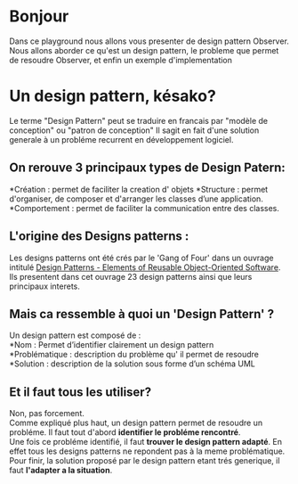 # Bonjour

Dans ce playground nous allons vous presenter de design pattern Observer. Nous allons aborder ce qu'est un design pattern, le probleme que permet de resoudre Observer, et enfin un exemple d'implementation

# Un design pattern, késako?

Le terme "Design Pattern" peut se traduire en francais par "modèle de conception" ou "patron de conception" 
Il sagit en fait d'une solution generale à un probléme recurrent en développement logiciel.

## On rerouve 3 principaux types de Design Patern:

*Création : permet de faciliter la creation d' objets
*Structure : permet d'organiser, de composer et d'arranger les classes d’une application.
*Comportement : permet de faciliter la communication entre des classes.

## L'origine des Designs patterns : 

Les designs patterns ont été crés par le 'Gang of Four' dans un ouvrage intitulé [Design Patterns - Elements of Reusable Object-Oriented Software](https://www.amazon.com/Design-Patterns-Elements-Reusable-Object-Oriented/dp/0201633612). 
Ils presentent dans cet ouvrage 23 design patterns ainsi que leurs principaux interets.

## Mais ca ressemble à quoi un 'Design Pattern' ?

Un design pattern est composé de :  
*Nom : Permet d’identifier clairement un design pattern  
*Problématique : description du problème qu' il permet de resoudre  
*Solution : description de la solution sous forme d’un schéma UML  


## Et il faut tous les utiliser?

Non, pas forcement.  
Comme expliqué plus haut, un design pattern permet de resoudre un probléme. Il faut tout d'abord **identifier le probléme rencontré**.  
Une fois ce probléme identifié, il faut **trouver le design pattern adapté**. En effet tous les designs patterns ne repondent pas à la meme problématique.  
Pour finir, la solution proposé par le design pattern etant trés generique, il faut **l'adapter a la situation**.  


